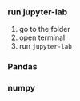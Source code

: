 ### run jupyter-lab 

1. go to the folder
2. open terminal
3. run `jupyter-lab`

### Pandas

### numpy